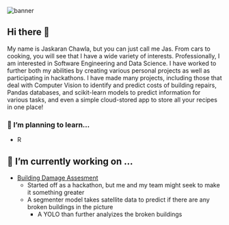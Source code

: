 ![banner](https://www.gmmspl.com/wp-content/uploads/2021/10/data-analytics.png)

## Hi there 👋

My name is Jaskaran Chawla, but you can just call me Jas. From cars to cooking, you will see that I have a wide variety of interests. Professionally, I am interested in Software Engineering and Data Science. I have worked to further both my abilities by creating various personal projects as well as participating in hackathons. I have made many projects, including those that deal with Computer Vision to identify and predict costs of building repairs, Pandas databases, and scikit-learn models to predict information for various tasks, and even a simple cloud-stored app to store all your recipes in one place!
### 🤔 I’m planning to learn...
- R
## 🔭 I’m currently working on ...
* [Building Damage Assesment](https://github.com/SgainsO/Building-Damage-Assesment)
  * Started off as a hackathon, but me and my team might seek to make it something greater
  * A segmenter model takes satellite data to predict if there are any broken buildings in the picture
    * A YOLO than further analyizes the broken buildings
<!--
**SgainsO/SgainsO** is a ✨ _special_ ✨ repository because its `README.md` (this file) appears on your GitHub profile.

Here are some ideas to get you started:

- 🔭 I’m currently working on ...
- 🌱 I’m currently learning ...
- 👯 I’m looking to collaborate on ...
- 🤔 I’m planning to learn...
- 💬 Ask me about ...
- 📫 How to reach me: ...
- 😄 Pronouns: ...
- ⚡ Fun fact: ...
-->
